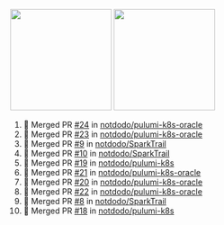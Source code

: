 <a href="https://github.com/notdodo"><img src="https://github-readme-stats.vercel.app/api?username=notdodo&count_private=true&theme=dark" height="180" /></a> <a href="https://github.com/notdodo"><img src="https://github-readme-stats.vercel.app/api/top-langs/?username=notdodo&langs_count=8&theme=dark&hide=tex,java,html,css&layout=compact" height="180" /></a>

<!--START_SECTION:activity-->
1. 🎉 Merged PR [#24](https://github.com/notdodo/pulumi-k8s-oracle/pull/24) in [notdodo/pulumi-k8s-oracle](https://github.com/notdodo/pulumi-k8s-oracle)
2. 🎉 Merged PR [#23](https://github.com/notdodo/pulumi-k8s-oracle/pull/23) in [notdodo/pulumi-k8s-oracle](https://github.com/notdodo/pulumi-k8s-oracle)
3. 🎉 Merged PR [#9](https://github.com/notdodo/SparkTrail/pull/9) in [notdodo/SparkTrail](https://github.com/notdodo/SparkTrail)
4. 🎉 Merged PR [#10](https://github.com/notdodo/SparkTrail/pull/10) in [notdodo/SparkTrail](https://github.com/notdodo/SparkTrail)
5. 🎉 Merged PR [#19](https://github.com/notdodo/pulumi-k8s/pull/19) in [notdodo/pulumi-k8s](https://github.com/notdodo/pulumi-k8s)
6. 🎉 Merged PR [#21](https://github.com/notdodo/pulumi-k8s-oracle/pull/21) in [notdodo/pulumi-k8s-oracle](https://github.com/notdodo/pulumi-k8s-oracle)
7. 🎉 Merged PR [#20](https://github.com/notdodo/pulumi-k8s-oracle/pull/20) in [notdodo/pulumi-k8s-oracle](https://github.com/notdodo/pulumi-k8s-oracle)
8. 🎉 Merged PR [#22](https://github.com/notdodo/pulumi-k8s-oracle/pull/22) in [notdodo/pulumi-k8s-oracle](https://github.com/notdodo/pulumi-k8s-oracle)
9. 🎉 Merged PR [#8](https://github.com/notdodo/SparkTrail/pull/8) in [notdodo/SparkTrail](https://github.com/notdodo/SparkTrail)
10. 🎉 Merged PR [#18](https://github.com/notdodo/pulumi-k8s/pull/18) in [notdodo/pulumi-k8s](https://github.com/notdodo/pulumi-k8s)
<!--END_SECTION:activity-->
